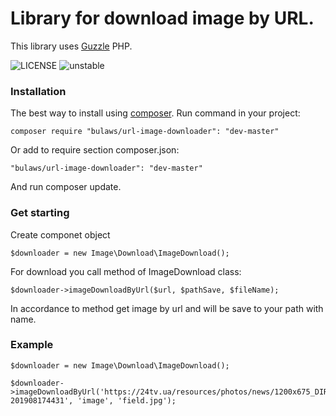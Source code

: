 # Library for download image by URL.
This library uses [Guzzle](https://github.com/guzzle/guzzle.git) PHP.

![LICENSE](https://img.shields.io/badge/license-MIT-blue) ![unstable](https://img.shields.io/badge/unstable-dev--master-green)

### Installation
The best way to install using [composer](https://getcomposer.org/download).
Run command in your project:

```
composer require "bulaws/url-image-downloader": "dev-master"
```

Or add to require section composer.json:

```
"bulaws/url-image-downloader": "dev-master"
```
And run composer update.

### Get starting
Create componet object

```
$downloader = new Image\Download\ImageDownload();
```

For download you call method of ImageDownload class:

```
$downloader->imageDownloadByUrl($url, $pathSave, $fileName);
```
In accordance to method get image by url and will be save to your path with name.

### Example

```
$downloader = new Image\Download\ImageDownload();

$downloader->imageDownloadByUrl('https://24tv.ua/resources/photos/news/1200x675_DIR/201908/1195520.jpg?201908174431', 'image', 'field.jpg');
```

